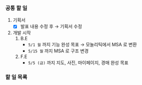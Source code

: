### 공통 할 일

1. 기획서
    - [x]  발표 내용 수정 후 → 기획서 수정
2. 개발 시작
    1. B.E
        - `5/1 월` 까지 기능 완성 목표 → 모놀리틱에서 MSA 로 변환
        - `5/15 월` 까지 MSA 로 구조 변경
    2. F.E
        - `5/5 (금)` 까지 지도, 사진, 마이페이지, 경매 완성 목표

### 할 일 목록